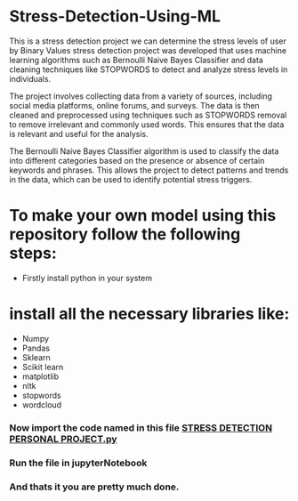 # Stress-Detection-Using-ML
This is a stress detection project we can determine the stress levels of user by Binary Values
stress detection project was developed that uses machine learning algorithms such as Bernoulli Naive Bayes Classifier and data cleaning techniques like STOPWORDS to detect and analyze stress levels in individuals.

The project involves collecting data from a variety of sources, including social media platforms, online forums, and surveys. The data is then cleaned and preprocessed using techniques such as STOPWORDS removal to remove irrelevant and commonly used words. This ensures that the data is relevant and useful for the analysis.

The Bernoulli Naive Bayes Classifier algorithm is used to classify the data into different categories based on the presence or absence of certain keywords and phrases. This allows the project to detect patterns and trends in the data, which can be used to identify potential stress triggers.


# To make your own model using this repository follow the following steps:
- Firstly install python in your system

# install all the necessary libraries like:
 * Numpy
 * Pandas  
 * Sklearn
 * Scikit learn
 * matplotlib
 * nltk
 * stopwords
 * wordcloud
 
 ###  Now import the code named in this file [STRESS DETECTION PERSONAL PROJECT.py](https://github.com/hruthikgundla/Stress-Detection-Using-ML/blob/main/ML/STRESS%20DETECTION%20PERSONAL%20PROJECT.py)
 ### Run the file in jupyterNotebook
### And thats it you are pretty much done.
